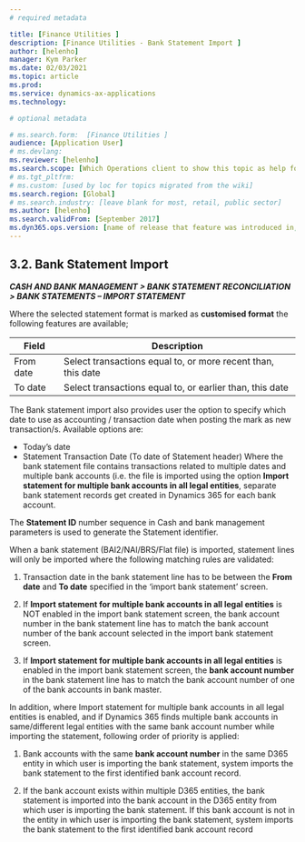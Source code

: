 ```yaml
---
# required metadata

title: [Finance Utilities ]
description: [Finance Utilities - Bank Statement Import ]
author: [helenho]
manager: Kym Parker
ms.date: 02/03/2021
ms.topic: article
ms.prod: 
ms.service: dynamics-ax-applications
ms.technology: 

# optional metadata

# ms.search.form:  [Finance Utilities ]
audience: [Application User]
# ms.devlang: 
ms.reviewer: [helenho]
ms.search.scope: [Which Operations client to show this topic as help for, to be set by content strategist, see list here: https://microsoft.sharepoint.com/teams/DynDoc/_layouts/15/WopiFrame.aspx?sourcedoc={23419e1c-eb64-42e9-aa9b-79875b428718}&action=edit&wd=target%28Core%20Dynamics%20AX%20CP%20requirements%2Eone%7C4CC185C0%2DEFAA%2D42CD%2D94B9%2D8F2A45E7F61A%2FVersions%20list%20for%20docs%20topics%7CC14BE630%2D5151%2D49D6%2D8305%2D554B5084593C%2F%29]
# ms.tgt_pltfrm: 
# ms.custom: [used by loc for topics migrated from the wiki]
ms.search.region: [Global]
# ms.search.industry: [leave blank for most, retail, public sector]
ms.author: [helenho]
ms.search.validFrom: [September 2017]
ms.dyn365.ops.version: [name of release that feature was introduced in, see list here: https://microsoft.sharepoint.com/teams/DynDoc/_layouts/15/WopiFrame.aspx?sourcedoc={23419e1c-eb64-42e9-aa9b-79875b428718}&action=edit&wd=target%28Core%20Dynamics%20AX%20CP%20requirements%2Eone%7C4CC185C0%2DEFAA%2D42CD%2D94B9%2D8F2A45E7F61A%2FVersions%20list%20for%20docs%20topics%7CC14BE630%2D5151%2D49D6%2D8305%2D554B5084593C%2F%29]
---
```


## 3.2.	Bank Statement Import 

***CASH AND BANK MANAGEMENT > BANK STATEMENT RECONCILIATION > BANK STATEMENTS – IMPORT STATEMENT***

Where the selected statement format is marked as **customised format** the following features are available; 

|    Field   |    Description   |
|-|-|
|   From date   |  Select transactions equal to, or more recent than, this date  |
|   To date   |  Select transactions equal to, or earlier than, this date  |
 
 The Bank statement import also provides user the option to specify which date to use as accounting / transaction date when posting the mark as new transaction/s. Available options are:
- Today’s date
- Statement Transaction Date (To date of Statement header)
Where the bank statement file contains transactions related to multiple dates and multiple bank accounts (i.e. the file is imported using the option **Import statement for multiple bank accounts in all legal entities**, separate bank statement records get created in Dynamics 365 for each bank account. 
 
The **Statement ID** number sequence in Cash and bank management parameters is used to generate the Statement identifier. 

When a bank statement (BAI2/NAI/BRS/Flat file) is imported, statement lines will only be imported where the following matching rules are validated:  
1.	Transaction date in the bank statement line has to be between the **From date** and **To date** specified in the ‘import bank statement’ screen.  

2.	If **Import statement for multiple bank accounts in all legal entities** is NOT enabled in the import bank statement screen, the bank account number in the bank statement line has to match the bank account number of the bank account selected in the import bank statement screen. 

3.	If **Import statement for multiple bank accounts in all legal entities** is enabled in the import bank statement screen, the **bank account number** in the bank statement line has to match the bank account number of one of the bank accounts in bank master. 

In addition, where Import statement for multiple bank accounts in all legal entities is enabled, and if Dynamics 365 finds multiple bank accounts in same/different legal entities with the same bank account number while importing the statement, following order of priority is applied: 

1.	Bank accounts with the same **bank account number** in the same D365 entity in which user is importing the bank statement, system imports the bank statement to the first identified bank account record. 

2.	If the bank account exists within multiple D365 entities, the bank statement is imported into the bank account in the D365 entity from which user is importing the bank statement. If this bank account is not in the entity in which user is importing the bank statement, system imports the bank statement to the first identified bank account record 

